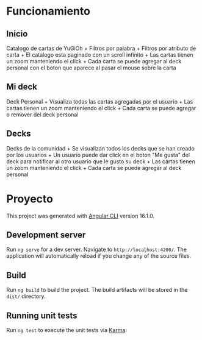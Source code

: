 # Funcionamiento

## Inicio

Catalogo de cartas de YuGiOh
    + Filtros por palabra
    + Filtros por atributo de carta
    + El catalogo esta paginado con un scroll infinito
    + Las cartas tienen un zoom manteniendo el click
    + Cada carta se puede agregar al deck personal con el boton que aparece al pasar el mouse sobre la carta

## Mi deck

Deck Personal
    + Visualiza todas las cartas agregadas por el usuario
    + Las cartas tienen un zoom manteniendo el click
    + Cada carta se puede agregar o remover del deck personal

## Decks

Decks de la comunidad
    + Se visualizan todos los decks que se han creado por los usuarios
    + Un usuario puede dar click en el boton "Me gusta" del deck para notificar al otro usuario que le gusto su deck
    + Las cartas tienen un zoom manteniendo el click
    + Cada carta se puede agregar al deck personal

# Proyecto

This project was generated with [Angular CLI](https://github.com/angular/angular-cli) version 16.1.0.

## Development server

Run `ng serve` for a dev server. Navigate to `http://localhost:4200/`. The application will automatically reload if you change any of the source files.

## Build

Run `ng build` to build the project. The build artifacts will be stored in the `dist/` directory.

## Running unit tests

Run `ng test` to execute the unit tests via [Karma](https://karma-runner.github.io).

